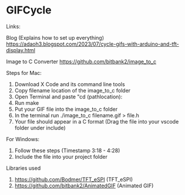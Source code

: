 # GIFCycle

Links:

Blog (Explains how to set up everything)
https://adaoh3.blogspot.com/2023/07/cycle-gifs-with-arduino-and-tft-display.html

Image to C Converter
https://github.com/bitbank2/image_to_c

Steps for Mac:
1. Download X Code and its command line tools
2. Copy filename location of the image_to_c folder 
3. Open Terminal and paste "cd (pathlocation):
4. Run make
5. Put your GIF file into the image_to_c folder
6. In the terminal run ./image_to_c filename.gif > file.h
7. Your file should appear in a C format (Drag the file into your vscode folder under include)

For Windows:
1. Follow these steps (Timestamp 3:18 - 4:28)
2. Include the file into your project folder


Libraries used
1. https://github.com/Bodmer/TFT_eSPI (TFT_eSPI)
2. https://github.com/bitbank2/AnimatedGIF (Animated GIF)
